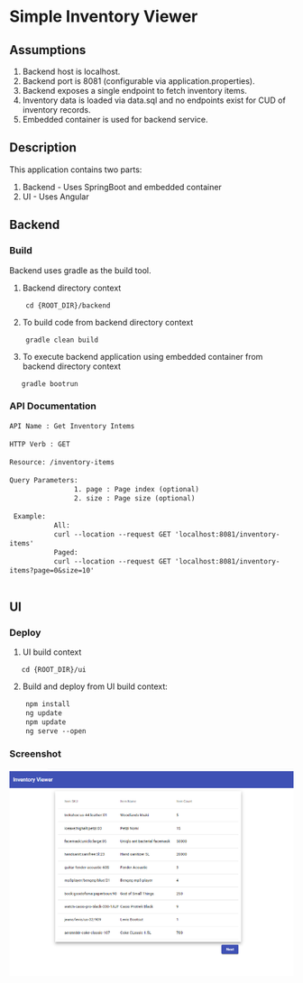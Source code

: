 # Simple Inventory Viewer

## Assumptions
1. Backend host is localhost.
2. Backend port is 8081 (configurable via application.properties).
3. Backend exposes a single endpoint to fetch inventory items.
4. Inventory data is loaded via data.sql and no endpoints exist for CUD of inventory records.
5. Embedded container is used for backend service.


## Description 

This application contains two parts:
1. Backend - Uses SpringBoot and embedded container  
2. UI - Uses Angular

## Backend 

### Build  
Backend uses gradle as the build tool.

1. Backend directory context

```
    cd {ROOT_DIR}/backend
```

2. To build code from backend directory context
```
    gradle clean build
```

3. To execute backend application using embedded container from backend directory context
```
   gradle bootrun 
```
    
### API Documentation

```
API Name : Get Inventory Intems 

HTTP Verb : GET 

Resource: /inventory-items

Query Parameters:
                1. page : Page index (optional) 
                2. size : Page size (optional)
 
 Example: 
           All:
           curl --location --request GET 'localhost:8081/inventory-items'
           Paged:
           curl --location --request GET 'localhost:8081/inventory-items?page=0&size=10'
 
```

## UI 

### Deploy

1. UI build context
```
   cd {ROOT_DIR}/ui
```

2. Build and deploy from UI build context:
```
    npm install 
    ng update
    npm update
    ng serve --open
```

### Screenshot

![Screen shot not available][screen_shot]

[screen_shot]: https://github.com/sunnydas/simple-inventory-viewer/blob/master/ui/screen_shot.png "Inventory Viewer"
